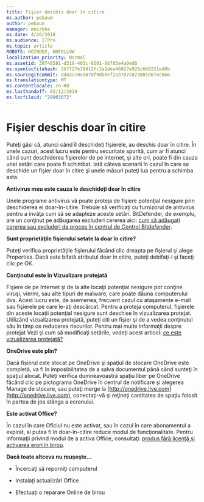 ```yaml
---
title: Fişier deschis doar în citire
ms.author: pebaum
author: pebaum
manager: mnirkhe
ms.date: 4/26/2018
ms.audience: ITPro
ms.topic: article
ROBOTS: NOINDEX, NOFOLLOW
localization_priority: Normal
ms.assetid: 39748581-d319-403c-8501-9b785e4a0ed8
ms.openlocfilehash: 2b7f27e38412fc2a1dea46027e926c660231ed8b
ms.sourcegitcommit: dd43cc0a9470f98b8ef2a3787c823801d674c666
ms.translationtype: MT
ms.contentlocale: ro-RO
ms.lasthandoff: 02/12/2019
ms.locfileid: "29903072"
---
```

# <a name="file-open-read-only"></a>Fişier deschis doar în citire

Puteţi găsi că, atunci când îl deschideți fișierele, au deschis doar în citire. În unele cazuri, acest lucru este pentru securitate sporită, cum ar fi atunci când sunt deschiderea fişierelor de pe internet, şi alte ori, poate fi din cauza unei setări care poate fi schimbat. Iată câteva scenarii în cazul în care se deschide un fişier doar în citire şi unele măsuri puteţi lua pentru a schimba asta.
  
 **Antivirus meu este cauza le deschideți doar în citire**
  
Unele programe antivirus vă poate proteja de fişiere potenţial nesigure prin deschiderea ei doar-în-citire. Trebuie să verificaţi cu furnizorul de antivirus pentru a învăţa cum să se adapteze aceste setări. BitDefender, de exemplu, are un conţinut pe adăugarea excluderi cererea aici: [cum să adăugaţi cererea sau excluderi de proces în centrul de Control Bitdefender](https://www.bitdefender.com/support/how-to-add-application-or-process-exclusions-in-bitdefender-control-center-1119.mdl).
  
 **Sunt proprietăţile fişierului setate la doar în citire?**
  
Puteţi verifica proprietăţile fişierului făcând clic dreapta pe fişierul şi alege Properties. Dacă este bifată atributul doar în citire, puteţi debifaţi-l şi faceţi clic pe OK.
  
 **Conţinutul este în Vizualizare protejată**
  
Fişiere de pe Internet şi de la alte locaţii potenţial nesigure pot conţine viruşi, viermi, sau alte tipuri de malware, care poate dăuna computerului dvs. Acest lucru este, de asemenea, frecvent cazul cu ataşamente e-mail sau fişierele pe care le-aţi descărcat. Pentru a proteja computerul, fişierele din aceste locaţii potenţial nesigure sunt deschise în vizualizarea protejat. Utilizând vizualizarea protejată, puteţi citi un fişier şi de a vedea conţinutul său în timp ce reducerea riscurilor. Pentru mai multe informaţii despre protejat Vezi şi cum să modificaţi setările, vedeți acest articol: [ce este vizualizarea protejată?](https://support.office.com/article/d6f09ac7-e6b9-4495-8e43-2bbcdbcb6653)
  
 **OneDrive este plin?**
  
Dacă fişierul este stocat pe OneDrive şi spaţiul de stocare OneDrive este completă, va fi în imposibilitatea de a salva documentul până când sunteţi în spaţiul alocat. Puteţi verifica dumneavoastră spaţiu liber pe OneDrive făcând clic pe pictograma OneDrive în centrul de notificare şi alegerea Manage de stocare, sau puteţi merge la [http://onedrive.live.com](http://onedrive.live.com), conectaţi-vă şi reţineţi cantitatea de spaţiu folosit în partea de jos stânga a ecranului.
  
 **Este activat Office?**
  
În cazul în care Oficiul nu este activat, sau în cazul în care abonamentul a expirat, ai putea fi în doar-în-citire reduce modul de funcţionalitate. Pentru informaţii privind modul de a activa Office, consultaţi: [produs fără licenţă şi activarea erori în birou](https://support.office.com/article/0d23d3c0-c19c-4b2f-9845-5344fedc4380).
  
 **Dacă toate altceva nu reuşeşte...**
  
- Încercaţi să reporniţi computerul
    
- Instalați actualizări Office
    
- Efectuați o reparare Online de birou
    

